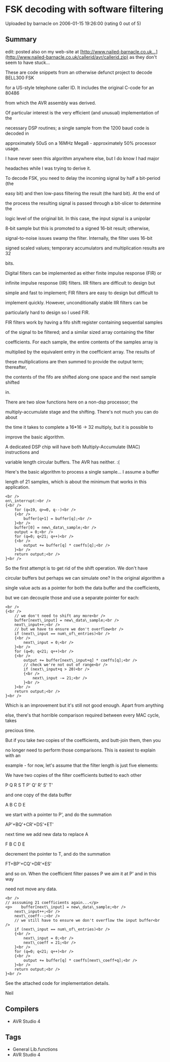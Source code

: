 # FSK decoding with software filtering

Uploaded by barnacle on 2006-01-15 19:26:00 (rating 0 out of 5)

## Summary

edit: posted also on my web-site at [http://www.nailed-barnacle.co.uk...](http://www.nailed-barnacle.co.uk/callerid/avr/callerid.zip) as they don't seem to have stuck...


These are code snippets from an otherwise defunct project to decode BELL300 FSK  

for a US-style telephone caller ID. It includes the original C-code for an 80486  

from which the AVR assembly was derived.


Of particular interest is the very efficient (and unusual) implementation of the  

necessary DSP routines; a single sample from the 1200 baud code is decoded in  

approximately 50uS on a 16MHz Mega8 - approximately 50% processor usage.  

I have never seen this algorithm anywhere else, but I do know I had major  

headaches while I was trying to derive it.


To decode FSK, you need to delay the incoming signal by half a bit-period (the  

easy bit) and then low-pass filtering the result (the hard bit). At the end of  

the process the resulting signal is passed through a bit-slicer to determine the  

logic level of the original bit. In this case, the input signal is a unipolar  

8-bit sample but this is promoted to a signed 16-bit result; otherwise,  

signal-to-noise issues swamp the filter. Internally, the filter uses 16-bit  

signed scaled values; temporary accumulators and multiplication results are 32  

bits.


Digital filters can be implemented as either finite impulse response (FIR) or  

infinite impulse response (IIR) filters. IIR filters are difficult to design but  

 simple and fast to implement; FIR filters are easy to design but difficult to  

implement quickly. However, unconditionally stable IIR filters can be  

particularly hard to design so I used FIR.


FIR filters work by having a fifo shift register containing sequential samples  

of the signal to be filtered; and a similar sized array containing the filter  

coefficients. For each sample, the entire contents of the samples array is  

multiplied by the equivalent entry in the coefficient array. The results of  

these multiplications are then summed to provide the output term; thereafter,  

the contents of the fifo are shifted along one space and the next sample shifted  

in.


There are two slow functions here on a non-dsp processor; the  

multiply-accumulate stage and the shifting. There's not much you can do about  

the time it takes to complete a 16*16 -> 32 multiply, but it is possible to  

improve the basic algorithm.


A dedicated DSP chip will have both Multiply-Accumulate (MAC) instructions and  

variable length circular buffers. The AVR has neither. :(


Here's the basic algorithm to process a single sample... I assume a buffer  

length of 21 samples, which is about the minimum that works in this application.



```
<br />
on\_interrupt:<br />
{<br />
    for (q=19, q>=0, q--)<br />
    {<br />
        buffer[q+1] = buffer[q];<br />
    }<br />
    buffer[0] = new\_data\_sample;<br />
    output = 0;<br />
    for (q=0; q<21; q++)<br />
    {<br />
        output += buffer[q] * coeffs[q];<br />
    }<br />
    return output;<br />
}<br />

```



So the first attempt is to get rid of the shift operation. We don't have  

circular buffers but perhaps we can simulate one? In the original algorithm a  

single value acts as a pointer for both the data buffer and the coefficients,  

but we can decouple those and use a separate pointer for each:



```
<br />
{<br />
    // we don't need to shift any more<br />
    buffer[next\_input] = new\_data\_sample;<br />
    next\_input++;<br />
    // but we have to ensure we don't overflow<br />
    if (next\_input == num\_of\_entries)<br />
    {<br />
        next\_input = 0;<br />
    }<br />
    for (q=0; q<21; q++)<br />
    {<br />
        output += buffer[next\_input+q] * coeffs[q];<br />
        // check we're not out of range<br />
        if (next\_input+q > 20)<br />
        {<br />
            next\_input -= 21;<br />
        }<br />
    }<br />
    return output;<br />
}<br />

```



Which is an improvement but it's still not good enough. Apart from anything  

else, there's that horrible comparison required between every MAC cycle, takes  

precious time.


But if you take *two* copies of the coefficients, and butt-join them, then you  

no longer need to perform those comparisons. This is easiest to explain with an  

example - for now, let's assume that the filter length is just five elements:


We have two copies of the filter coefficients butted to each other


P Q R S T P' Q' R' S' T'


and one copy of the data buffer


A B C D E


we start with a pointer to P', and do the summation  

AP'+BQ'+CR'+DS'+ET'


next time we add new data to replace A


F B C D E 


decrement the pointer to T, and do the summation  

FT+BP'+CQ'+DR'+ES'


and so on. When the coefficient filter passes P we aim it at P' and in this way  

need not move any data.



```
<br />
// asssuming 21 coefficients again...</p>
<p>    buffer[next\_input] = new\_data\_sample;<br />
    next\_input++;<br />
    next\_coeff--;<br />
    // we still have to ensure we don't overflow the input buffer<br />
    if (next\_input == num\_of\_entries)<br />
    {<br />
        next\_input = 0;<br />
        next\_coeff = 21;<br />
    }<br />
    for (q=0; q<21; q++)<br />
    {<br />
        output += buffer[q] * coeffs[next\_coeff+q];<br />
    }<br />
    return output;<br />
}<br />

```



See the attached code for implementation details.


Neil

## Compilers

- AVR Studio 4

## Tags

- General Lib.functions
- AVR Studio 4
